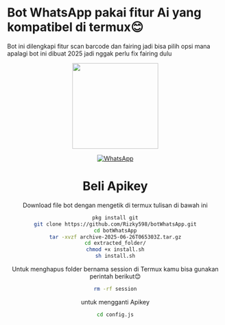 # Bot WhatsApp pakai fitur Ai yang kompatibel di termux😊
Bot ini dilengkapi fitur scan barcode dan fairing jadi bisa pilih opsi mana apalagi bot ini dibuat 2025 jadi nggak perlu fix fairing dulu
<div align="center">
  <p>
    <img src="1.jpg" width="200">
    </p>
  

[![WhatsApp](https://img.shields.io/badge/WhatsApp-25D366?style=for-the-badge&logo=whatsapp&logoColor=white)](https://wa.me/6283850540570)

# Beli Apikey
Download file bot dengan mengetik di termux tulisan di bawah ini
 
```bash
pkg install git
git clone https://github.com/Rizky598/botWhatsApp.git
cd botWhatsApp
tar -xvzf archive-2025-06-26T065303Z.tar.gz
cd extracted_folder/
chmod +x install.sh
sh install.sh
```
Untuk menghapus folder bernama session di Termux kamu bisa gunakan perintah berikut😊

```bash
rm -rf session
```
untuk mengganti Apikey

```bash
cd config.js
```